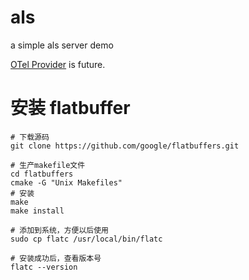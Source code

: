 # als
a simple als server demo

[OTel Provider](https://istio.io/latest/docs/tasks/observability/logs/otel-provider/) is future.


# 安装 flatbuffer

```shell
# 下载源码
git clone https://github.com/google/flatbuffers.git

# 生产makefile文件
cd flatbuffers
cmake -G "Unix Makefiles"
# 安装
make
make install

# 添加到系统，方便以后使用
sudo cp flatc /usr/local/bin/flatc

# 安装成功后，查看版本号
flatc --version
```

